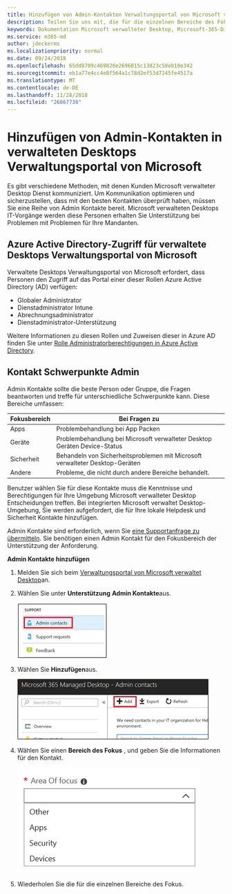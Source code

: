 ```yaml
---
title: Hinzufügen von Admin-Kontakten Verwaltungsportal von Microsoft verwalteten Desktops
description: Teilen Sie uns mit, die für die einzelnen Bereiche des Fokus wenden Sie sich an.
keywords: Dokumentation Microsoft verwalteter Desktop, Microsoft-365-Dienst
ms.service: m365-md
author: jdeckerms
ms.localizationpriority: normal
ms.date: 09/24/2018
ms.openlocfilehash: 65dd8709c469826e2696015c13823c58eb10e342
ms.sourcegitcommit: eb1a77e4cc4e8f564a1c78d2ef53d7245fe4517a
ms.translationtype: MT
ms.contentlocale: de-DE
ms.lasthandoff: 11/28/2018
ms.locfileid: "26867738"
---
```

# <a name="add-admin-contacts-in-microsoft-managed-desktop-admin-portal"></a>Hinzufügen von Admin-Kontakten in verwalteten Desktops Verwaltungsportal von Microsoft

Es gibt verschiedene Methoden, mit denen Kunden Microsoft verwalteter Desktop Dienst kommuniziert. Um Kommunikation optimieren und sicherzustellen, dass mit den besten Kontakten überprüft haben, müssen Sie eine Reihe von Admin Kontakte bereit. Microsoft verwalteten Desktops IT-Vorgänge werden diese Personen erhalten Sie Unterstützung bei Problemen mit Problemen für Ihre Mandanten. 

## <a name="azure-active-directory-access-for-microsoft-managed-desktop-admin-portal"></a>Azure Active Directory-Zugriff für verwaltete Desktops Verwaltungsportal von Microsoft

Verwaltete Desktops Verwaltungsportal von Microsoft erfordert, dass Personen den Zugriff auf das Portal einer dieser Rollen Azure Active Directory (AD) verfügen:
- Globaler Administrator
- Dienstadministrator Intune
- Abrechnungsadministrator
- Dienstadministrator-Unterstützung

Weitere Informationen zu diesen Rollen und Zuweisen dieser in Azure AD finden Sie unter [Rolle Administratorberechtigungen in Azure Active Directory](https://docs.microsoft.com/azure/active-directory/users-groups-roles/directory-assign-admin-roles). 

## <a name="admin-contact-focus-areas"></a>Kontakt Schwerpunkte Admin

Admin Kontakte sollte die beste Person oder Gruppe, die Fragen beantworten und treffe für unterschiedliche Schwerpunkte kann. Diese Bereiche umfassen:

Fokusbereich | Bei Fragen zu
--- | ---
Apps | Problembehandlung bei App Packen
Geräte | Problembehandlung bei Microsoft verwalteter Desktop Geräten Device-Status
Sicherheit | Behandeln von Sicherheitsproblemen mit Microsoft verwalteter Desktop-Geräten
Andere | Probleme, die nicht durch andere Bereiche behandelt.

Benutzer wählen Sie für diese Kontakte muss die Kenntnisse und Berechtigungen für Ihre Umgebung Microsoft verwalteter Desktop Entscheidungen treffen. Bei integrierten Microsoft verwaltet Desktop-Umgebung, Sie werden aufgefordert, die für Ihre lokale Helpdesk und Sicherheit Kontakte hinzufügen. 

Admin Kontakte sind erforderlich, wenn Sie [eine Supportanfrage zu übermitteln](../working-with-managed-desktop/support.md). Sie benötigen einen Admin Kontakt für den Fokusbereich der Unterstützung der Anforderung. 

**Admin Kontakte hinzufügen**

1.  Melden Sie sich beim [Verwaltungsportal von Microsoft verwaltet Desktop](http://aka.ms/mwaasportal)an. 

2.  Wählen Sie unter **Unterstützung** **Admin Kontakte**aus. 

    ![Support-Menü, Admin-Kontakte](images/admincontacts.png)

3. Wählen Sie **Hinzufügen**aus.

    ![Admin-Portal hinzufügen-Schaltfläche](images/adminadd.png)

4.  Wählen Sie einen **Bereich des Fokus** , und geben Sie die Informationen für den Kontakt. 

    ![die Liste der Bereiche innerhalb des Fokus](images/areaoffocus.png)

5. Wiederholen Sie die für die einzelnen Bereiche des Fokus. 

